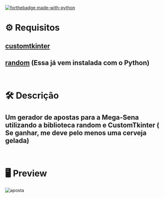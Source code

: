 [![forthebadge made-with-python](http://ForTheBadge.com/images/badges/made-with-python.svg)](https://www.python.org/)


# :gear: Requisitos
## [customtkinter](https://github.com/TomSchimansky/CustomTkinter)
## [random](https://docs.python.org/3/library/random.html) (Essa já vem instalada com o Python)

# <br>:hammer_and_wrench: Descrição
## Um gerador de apostas para a Mega-Sena utilizando a biblioteca random e CustomTkinter ( Se ganhar, me deve pelo menos uma cerveja gelada)

# <br>:desktop_computer: Preview
![aposta](https://github.com/Sinuelo/GeradorAposta/assets/98895433/0c38de98-b479-48ae-9804-4e9fcadfcd80)
